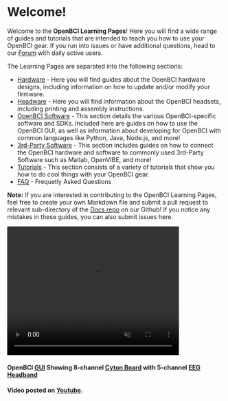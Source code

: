 # Welcome!


Welcome to the **OpenBCI Learning Pages**! Here you will find a wide range of guides and tutorials that are intended to teach you how to use your OpenBCI gear. If you run into issues or have additional questions, head to our [Forum](http://openbci.com/index.php/forum/) with daily active users.

The Learning Pages are separated into the following sections:

* [Hardware](http://docs.openbci.com/Hardware) - Here you will find guides about the OpenBCI hardware designs, including information on how to update and/or modify your firmware.
* [Headware](http://docs.openbci.com/Headware) - Here you will find information about the OpenBCI headsets, including printing and assembly instructions.
* [OpenBCI Software](http://docs.openbci.com/OpenBCI%20Software) - This section details the various OpenBCI-specific software and SDKs. Included here are guides on how to use the OpenBCI GUI, as well as information about developing for OpenBCI with common languages like Python, Java, Node.js, and more!
* [3rd-Party Software](http://docs.openbci.com/3rd%20Party%20Software) - This section includes guides on how to connect the OpenBCI hardware and software to commonly used 3rd-Party Software such as Matlab, OpenVIBE, and more!
* [Tutorials](http://docs.openbci.com/Tutorials) - This section consists of a variety of tutorials that show you how to do cool things with your OpenBCI gear. 
* [FAQ](http://docs.openbci.com/FAQ) - Frequetly Asked Questions

**Note:** If you are interested in contributing to the OpenBCI Learning Pages, feel free to create your own Markdown file and submit a pull request to relevant sub-directory of the [Docs repo](https://github.com/openbci/docs) on our Github! If you notice any mistakes in these guides, you can also submit issues here. 

<!--<iframe width="800" height="600" src="https://www.youtube.com/embed/XktF8OhHH4A" frameborder="0" allow="autoplay; encrypted-media" allowfullscreen></iframe>-->

<video autoplay="" loop="" muted="" playsinline="" width="400" height="300">
    <source src="https://github.com/OpenBCI/Docs/blob/master/assets/headband-images/GUI%20Cyton.mp4?raw=true" type="video/mp4" />
    Your browser does not support HTML5 videos.
</video>

#### OpenBCI [GUI](http://docs.openbci.com/OpenBCI%20Software/00-OpenBCISoftware) Showing 8-channel [Cyton Board](http://docs.openbci.com/Tutorials/01-Cyton_Getting%20Started_Guide) with 5-channel [EEG Headband](https://shop.openbci.com/collections/frontpage/products/openbci-eeg-headband-kit?variant=8120393760782)

#### Video posted on [Youtube](https://www.youtube.com/watch?v=XktF8OhHH4A).


